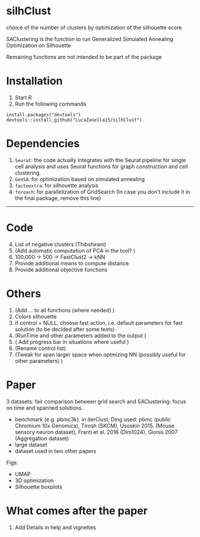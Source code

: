 # silhClust
choice of the number of clusters by optimization of the silhouette score

SAClustering is the function to run Generalized Simulated Annealing Optimization on Silhouette

Remaining functions are not intended to be part of the package



# Installation 
1. Start R
2. Run the following commands
```
install.packages("devtools")
devtools::install_github("LucaZanella15/silhClust")
```

# Dependencies
1. `Seurat`: the code actually integrates with the Seurat pipeline for single cell analysis and uses Seurat functions for graph construction and cell clustering. 
2. `GenSA`: for optimization based on simulated annealing
3. `factoextra`: for silhouette analysis
4. `foreach`: for parallelization of GridSearch (In case you don't include it in the final package, remove this line)


--------------------------------------------------------------------------------------------------

# Code

4. List of negative clusters (Thibshirani)
5. (Add automatic computation of PCA in the tool? )
7. 100,000 -> 500 -> FastClust2 -> kNN 
8. Provide additional means to compute distance
9. Provide additional objective functions



# Others
1. (Add ... to all functions (where needed) )
2. Colors silhouette
3. if control = NULL, choose fast action, i.e. default parameters for fast solution (to be decided after some tests) 
4. (RunTime and other parameters added to the output )
5. ( Add progress bar in situations where useful )
6. (Rename control list)
7. (Tweak for span larger space when optmizing NN (possibly useful for other parameters) ) 






# Paper
3 datasets: fair comparison between grid search and SAClustering: focus on time and spanned solutions.
  - benchmark (e.g. pbmc3k). in iterClust, Ding used: pbmc (public Chromium 10x Genomics), Tirosh (SKCM), Usoskin 2015. (Mouse sensory neuron dataset), Franti et al. 2016 (Dim1024), Gionis 2007 (Aggregation dataset)
  - large dataset
  - dataset used in two other papers
  
  Figs:
  - UMAP 
  - 3D optimization 
  - Silhouette boxplots




# What comes after the paper
1. Add Details in help and vignettes






